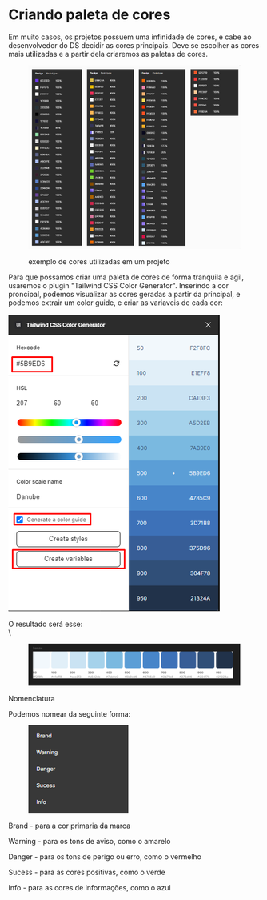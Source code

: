 # Criando paleta de cores

Em muito casos, os projetos possuem uma infinidade de cores, e cabe ao desenvolvedor do DS decidir as cores principais. Deve se escolher as cores mais utilizadas e a partir dela criaremos as paletas de cores.&#x20;

<figure><img src=".gitbook/assets/image (1) (1) (1) (1) (1) (1) (1).png" alt=""><figcaption><p>exemplo de cores utilizadas em um projeto</p></figcaption></figure>

Para que possamos criar uma paleta de cores de forma tranquila e agil, usaremos o plugin "Tailwind CSS Color Generator". Inserindo a cor proncipal, podemos visualizar as cores geradas a partir da principal, e podemos extrair um color guide, e criar as variaveis de cada cor:\
\
![](<.gitbook/assets/image (2) (1) (1) (1).png>)

O resultado será esse:\
\


<figure><img src=".gitbook/assets/image (4) (1) (1).png" alt=""><figcaption></figcaption></figure>



Nomenclatura

Podemos nomear da seguinte forma:

<div align="left">

<figure><img src=".gitbook/assets/image (5) (1) (1).png" alt=""><figcaption></figcaption></figure>

</div>

Brand - para a cor primaria da marca

Warning - para os tons de aviso, como o amarelo

Danger - para os tons de perigo ou erro, como o vermelho

Sucess - para as cores positivas, como o verde

Info - para as cores de informações, como o azul
